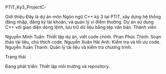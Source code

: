 PTIT_Ky3_ProjectC-

Giới thiệu
Đây là dự án môn Ngôn ngữ C++ kỳ 3 tại PTIT, xây dựng hệ thống đăng nhập, đăng ký tài khoản, và quản lý ví điểm thưởng. Dự án sử dụng C++ với giao diện dòng lệnh, lưu trữ dữ liệu bằng tệp văn bản.
Thành viên

Nguyễn Minh Tuấn: Thiết lập dự án, viết code chính.
Phan Phúc Thịnh: Soạn thảo tài liệu, chú thích code.
Nguyễn Xuân Hải Anh: Kiểm tra và tối ưu code.
Nguyễn Xuân Thanh: Quản lý tài liệu và kiểm tra chương trình.

Trạng thái

Đang phát triển: Thiết lập môi trường và repository.

